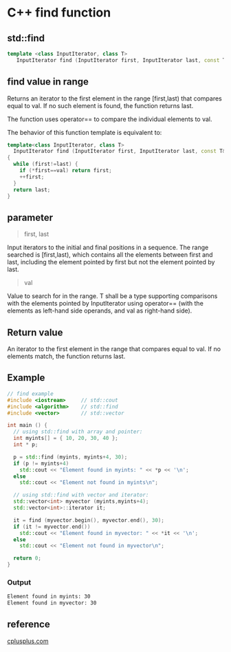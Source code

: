 # C++ find function

## std::find 
```c++
template <class InputIterator, class T>
   InputIterator find (InputIterator first, InputIterator last, const T& val);
```

## find value in range

Returns an iterator to the first element in the range [first,last) that compares equal to val. If no such element is found, the function returns last.  

The function uses operator== to compare the individual elements to val.  

The behavior of this function template is equivalent to:  
```c++
template<class InputIterator, class T>
  InputIterator find (InputIterator first, InputIterator last, const T& val)
{
  while (first!=last) {
    if (*first==val) return first;
    ++first;
  }
  return last;
}
```

## parameter 

> first, last  

Input iterators to the initial and final positions in a sequence. The range searched is [first,last), which contains all the elements between first and last, including the element pointed by first but not the element pointed by last.  

> val  

Value to search for in the range.
T shall be a type supporting comparisons with the elements pointed by InputIterator using operator== (with the elements as left-hand side operands, and val as right-hand side).  

## Return value 

An iterator to the first element in the range that compares equal to val.
If no elements match, the function returns last.  

## Example 
```c++
// find example
#include <iostream>     // std::cout
#include <algorithm>    // std::find
#include <vector>       // std::vector

int main () {
  // using std::find with array and pointer:
  int myints[] = { 10, 20, 30, 40 };
  int * p;

  p = std::find (myints, myints+4, 30);
  if (p != myints+4)
    std::cout << "Element found in myints: " << *p << '\n';
  else
    std::cout << "Element not found in myints\n";

  // using std::find with vector and iterator:
  std::vector<int> myvector (myints,myints+4);
  std::vector<int>::iterator it;

  it = find (myvector.begin(), myvector.end(), 30);
  if (it != myvector.end())
    std::cout << "Element found in myvector: " << *it << '\n';
  else
    std::cout << "Element not found in myvector\n";

  return 0;
}
```

### Output 
```bash
Element found in myints: 30
Element found in myvector: 30
```

## reference 

[cplusplus.com](https://cplusplus.com/reference/algorithm/find/)  
